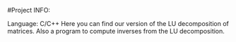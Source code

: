 #Project INFO:

Language: C/C++
Here you can find our version of the LU decomposition of matrices.
Also a program to compute inverses from the LU decomposition.
